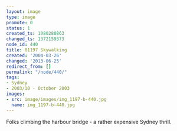 ```yaml
---
layout: image
type: image
promote: 0
status: 1
created_ts: 1080280863
changed_ts: 1372159373
node_id: 440
title: 01197 Skywalking
created: '2004-03-26'
changed: '2013-06-25'
redirect_from: []
permalink: "/node/440/"
tags:
- Sydney
- 2003/10 - October 2003
images:
- src: image/images/img_1197-b-440.jpg
  name: img_1197-b-440.jpg
---
```

Folks climbing the harbour bridge - a rather expensive Sydney thrill.
